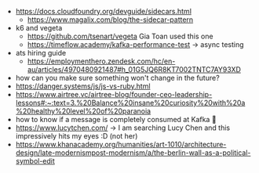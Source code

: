 - https://docs.cloudfoundry.org/devguide/sidecars.html
	- https://www.magalix.com/blog/the-sidecar-pattern
- k6 and vegeta
	- https://github.com/tsenart/vegeta Gia Toan used this one
	- https://timeflow.academy/kafka-performance-test -> async testing
- ats hiring guide 
	- https://employmenthero.zendesk.com/hc/en-au/articles/4970480921487#h_01G5JQ6R8KT7002TNTC7AY93XD
- how can you make sure something won't change in the future?
- https://danger.systems/js/js-vs-ruby.html
- https://www.airtree.vc/airtree-blog/founder-ceo-leadership-lessons#:~:text=3.%20Balance%20insane%20curiosity%20with%20a%20healthy%20level%20of%20paranoia
- how to know if a message is completely consumed at Kafka :thinking:
- https://www.lucytchen.com/ -> I am searching Lucy Chen and this impressively hits my eyes :D (not her)
- https://www.khanacademy.org/humanities/art-1010/architecture-design/late-modernismpost-modernism/a/the-berlin-wall-as-a-political-symbol-edit